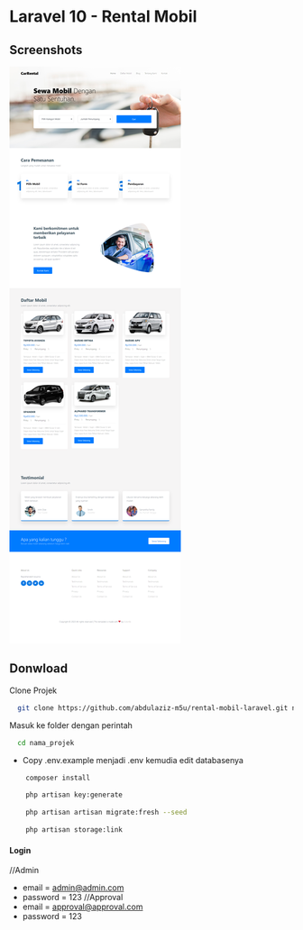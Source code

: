 # Laravel 10 - Rental Mobil

## Screenshots

![preview img](/preview.png)

## Donwload

Clone Projek

```bash
  git clone https://github.com/abdulaziz-m5u/rental-mobil-laravel.git nama_projek
```

Masuk ke folder dengan perintah

```bash
  cd nama_projek
```

-   Copy .env.example menjadi .env kemudia edit databasenya

```bash
    composer install
```

```bash
    php artisan key:generate
```

```bash
    php artisan artisan migrate:fresh --seed
```

```bash
    php artisan storage:link
```

#### Login
//Admin
-   email = admin@admin.com
-   password = 123
//Approval
-   email = approval@approval.com
-   password = 123
